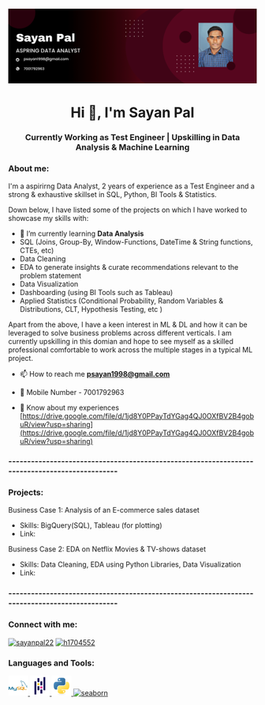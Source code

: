 ![logo](https://github.com/sayanp1998/sayanp1998/blob/main/Black%20and%20Red%20Gradient%20Professional%20LinkedIn%20Banner.png)

<h1 align="center">Hi 👋, I'm Sayan Pal</h1>
<h3 align="center">Currently Working as Test Engineer | Upskilling in Data Analysis & Machine Learning</h3>

<!-- ![masterhead](https://www.edureka.co/blog/wp-content/uploads/2018/12/Data-Analytics-What-is-Data-Analytics-Edureka-1.png)() -->

<!-- <img align = "center" alt = "Data Analyst" width = "300" src = "https://i.pinimg.com/originals/fc/71/63/fc71635c7f1b09ed30413f59bb749582.gif"> -->


<!-- <h3 align="left">----------------------------------------------------------------------------------------------</h3> -->
<h3 align="left">About me:</h3>
I'm a aspirirng Data Analyst, 2 years of experience as a Test Engineer and a strong & exhaustive skillset in SQL, Python, BI Tools & Statistics. 

Down below, I have listed some of the projects on which I have worked to showcase my skills with:
  - 🌱 I’m currently learning **Data Analysis**
  - SQL (Joins, Group-By, Window-Functions, DateTime & String functions, CTEs, etc)
  - Data Cleaning
  - EDA to generate insights & curate recommendations relevant to the problem statement
  - Data Visualization
  - Dashboarding (using BI Tools such as Tableau)
  - Applied Statistics (Conditional Probability, Random Variables & Distributions, CLT, Hypothesis Testing, etc )

  Apart from the above, I have a keen interest in ML & DL and how it can be leveraged to solve business problems across different verticals. 
  I am currently upskilling in this domian and hope to see myself as a skilled professional comfortable to work across the multiple stages in a typical ML project.


- 📫 How to reach me **psayan1998@gmail.com**

- 📱 Mobile Number - 7001792963 

- 📄 Know about my experiences [https://drive.google.com/file/d/1jd8Y0PPayTdYGag4QJ0OXfBV2B4gobuR/view?usp=sharing](https://drive.google.com/file/d/1jd8Y0PPayTdYGag4QJ0OXfBV2B4gobuR/view?usp=sharing)
 <h3 align="left">----------------------------------------------------------------------------------------------</h3>
 <h3 align="left">Projects:</h3>
 
 Business Case 1: Analysis of an E-commerce sales dataset
  - Skills: BigQuery(SQL), Tableau (for plotting)
  - Link: 

Business Case 2: EDA on Netflix Movies & TV-shows dataset
  - Skills: Data Cleaning, EDA using Python Libraries, Data Visualization
  - Link: 


<h3 align="left">----------------------------------------------------------------------------------------------</h3>
<h3 align="left">Connect with me:</h3>
<p align="left">
<a href="https://linkedin.com/in/sayanpal22" target="blank"><img align="center" src="https://raw.githubusercontent.com/rahuldkjain/github-profile-readme-generator/master/src/images/icons/Social/linked-in-alt.svg" alt="sayanpal22" height="30" width="40" /></a>
<a href="https://www.hackerrank.com/h1704552" target="blank"><img align="center" src="https://raw.githubusercontent.com/rahuldkjain/github-profile-readme-generator/master/src/images/icons/Social/hackerrank.svg" alt="h1704552" height="30" width="40" /></a>
</p>

<h3 align="left">Languages and Tools:</h3>
<p align="left"> <a href="https://www.mysql.com/" target="_blank" rel="noreferrer"> <img src="https://raw.githubusercontent.com/devicons/devicon/master/icons/mysql/mysql-original-wordmark.svg" alt="mysql" width="40" height="40"/> </a> <a href="https://pandas.pydata.org/" target="_blank" rel="noreferrer"> <img src="https://raw.githubusercontent.com/devicons/devicon/2ae2a900d2f041da66e950e4d48052658d850630/icons/pandas/pandas-original.svg" alt="pandas" width="40" height="40"/> </a> <a href="https://www.python.org" target="_blank" rel="noreferrer"> <img src="https://raw.githubusercontent.com/devicons/devicon/master/icons/python/python-original.svg" alt="python" width="40" height="40"/> </a> <a href="https://seaborn.pydata.org/" target="_blank" rel="noreferrer"> <img src="https://seaborn.pydata.org/_images/logo-mark-lightbg.svg" alt="seaborn" width="40" height="40"/> </a> </p>
